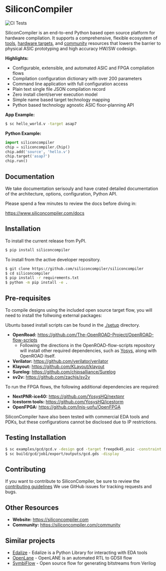 # SiliconCompiler

![CI Tests](https://github.com/zeroasiccorp/siliconcompiler/workflows/CI%20Tests/badge.svg)

SiliconCompiler is an end-to-end Python based open source platform for hardware compilation. It supports a comprehensive, flexible ecosystem of [tools](https://www.siliconcompiler.org/tools), [hardware targets](https://www.siliconcompiler.org/targets), and [community](https://www.siliconcompiler.org/community) resources that lowers the barrier to physical ASIC prototyping and high accuracy HW/SW codesign. 

**Highlights:**
* Configurable, extensible, and automated ASIC and FPGA compilation flows
* Compilation configuration dictionary with over 200 parameters
* Command line application with full configuration access
* Plain text single file JSON compilation record
* Zero install client/server execution model
* Simple name based target technology mapping
* Python based technology agnostic ASIC floor-planning API  

**App Example:**

```sh
$ sc hello_world.v -target asap7
```

**Python Example:**
```python
import siliconcompiler
chip = siliconcompiler.Chip()
chip.add('source', 'hello.v')
chip.target('asap7')
chip.run()
```

## Documentation

We take documentation serisouly and have crated detailed documentation of the architecture, options, configuration, Python API. 

Please spend a few minutes to review the docs before diving in:

https://www.siliconcompiler.com/docs


## Installation

To install the current release from PyPI.
```sh
$ pip install siliconcompiler
```

To install from the active developer repository.

```sh
$ git clone https://github.com/siliconcompiler/siliconcompiler
$ cd siliconcompiler
$ pip install -r requirements.txt
$ python -m pip install -e .
```

## Pre-requisites

To compile designs using the included open source target flow, you will need to install the follwoing external packages: 

Ubuntu based install scripts can be found in the [./setup](setup) directory.

- **OpenRoad:** https://github.com/The-OpenROAD-Project/OpenROAD-flow-scripts
  - Following the directions in the OpenROAD-flow-scripts repository will
    install other required dependencies, such as [Yosys](https://github.com/YosysHQ/yosys),
    along with OpenROAD itself.
- **Verilator:** https://github.com/verilator/verilator
- **Klayout:** https://github.com/KLayout/klayout
- **Surelog:** https://github.com/chipsalliance/Surelog
- **sv2v:** https://github.com/zachjs/sv2v

To run the FPGA flows, the following additional dependencies are required:
- **NextPNR-ice40:** https://github.com/YosysHQ/nextpnr
- **Icestorm tools:** https://github.com/YosysHQ/icestorm
- **OpenFPGA:** https://github.com/lnis-uofu/OpenFPGA

SiliconCompiler have also been tested with commercial EDA tools and PDKs, but these configurations cannot be disclosed due to IP restrictions.

## Testing Installation

```bash
$ sc examples/gcd/gcd.v -design gcd -target freepdk45_asic -constraint examples/gcd/gcd.sdc
$ sc build/gcd/job1/export/outputs/gcd.gds -display
```

## Contributing
If you want to contribute to SiliconCompiler, be sure to review the [contributing guidelines](./CONTRIBUTING.md)
We use GitHub issues for tracking requests and bugs.

## Other Resources

- **Website:** https://siliconcompiler.com
- **Community:** https://siliconcompiler.com/community

## Similar projects

* [Edalize](https://github.com/olofk/edalize) - Edalize is a Python Library for interacting with EDA tools
* [OpenLane](https://github.com/The-OpenROAD-Project/OpenLane) - OpenLANE is an automated RTL to GDSII flow
* [SymbiFlow](https://github.com/SymbiFlow) - Open source flow for generating bitstreams from Verilog
